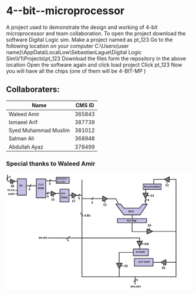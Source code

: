 # 4--bit--microprocessor
A project used to demonstrate the design and working of 4-bit microprocessor and team collaboration.
To open the project download the software Digital Logic sim.
Make a project named as pt_123
Go to the following location on your computer
C:\Users\{user name}\AppData\LocalLow\SebastianLague\Digital Logic Sim\V1\Projects\pt_123
Download the files form the repository in the above location
Open the software again and click load project
Click pt_123
Now you will have all the chips (one of them will be 4-BIT-MP )

## Collaboraters:
| Name  | CMS ID |
| ------------- | ------------- |
| Waleed Amir   | 365843  |
| Ismaeel Arif  |  387739 |
| Syed Muhammad Muslim  | 381012  |
| Salman Ali  | 368948  |
| Abdullah Ayaz  |  378499 |
### Special thanks to Waleed Amir 

![micro controler diagram](https://github.com/Ismaeel53/4--bit--microprocessor/blob/71ebe0f73e2e9d512fbe9f9271f946131173456b/Architecture/Micro%20CTRLR%20%20Diagram2.png)
